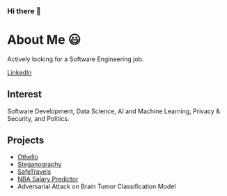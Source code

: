 ### Hi there 👋

<!--
**randymramli/randymramli** is a ✨ _special_ ✨ repository because its `README.md` (this file) appears on your GitHub profile.

Here are some ideas to get you started:

- 🔭 I’m currently working on ...
- 🌱 I’m currently learning ...
- 👯 I’m looking to collaborate on ...
- 🤔 I’m looking for help with ...
- 💬 Ask me about ...
- 📫 How to reach me: ...
- 😄 Pronouns: ...
- ⚡ Fun fact: ...
-->

# About Me 😃

Actively looking for a Software Engineering job.

[LinkedIn](https://www.linkedin.com/in/randy-ramli/)

## Interest

Software Development, Data Science, AI and Machine Learning, Privacy & Security, and Politics.

## Projects

- [Othello](https://github.com/randymramli/Othello)
- [Steganography](https://github.com/randymramli/Steganography)
- [SafeTravels](https://github.com/randymramli/SafeTravels)
- [NBA Salary Predictor](https://nba.inovagenetica.com/)
- Adversarial Attack on Brain Tumor Classification Model
